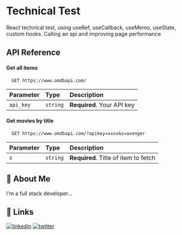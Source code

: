 
# Technical Test

React technical test, using useRef, useCallback, useMemo, useState, custom hooks.
Calling an api and improving page performance


## API Reference

#### Get all items

```https
  GET https://www.omdbapi.com/
```

| Parameter | Type     | Description                |
| :-------- | :------- | :------------------------- |
| `api_key` | `string` | **Required**. Your API key |

#### Get movies by title

```https
  GET https://www.omdbapi.com/?apikey=xxxx&s=avenger
```

| Parameter | Type     | Description                       |
| :-------- | :------- | :-------------------------------- |
| `s`      | `string` | **Required**. Title of item to fetch |


## 🚀 About Me
I'm a full stack developer...


## 🔗 Links
[![linkedin](https://img.shields.io/badge/linkedin-0A66C2?style=for-the-badge&logo=linkedin&logoColor=white)](https://www.linkedin.com/in/enyelberaltubejimenez/)
[![twitter](https://img.shields.io/badge/twitter-1DA1F2?style=for-the-badge&logo=twitter&logoColor=white)](https://twitter.com/enyelber)


